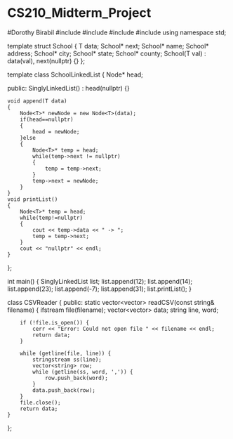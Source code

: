 # CS210_Midterm_Project
#Dorothy Birabil
#include <iostream>
#include <fstream>
#include <sstream>
#include <vector>
using namespace std;

template<typename T>
struct School
{
    T data;
    School* next;
    School* name;
    School* address;
    School* city;
    School* state;
    School* county;
    School(T val) : data(val), next(nullptr) {}
};

template<typename T>
class SchoolLinkedList
{
    Node<T>* head;

public:
    SinglyLinkedList() : head(nullptr) {}

    void append(T data)
    {
        Node<T>* newNode = new Node<T>(data);
        if(head==nullptr)
        {
            head = newNode;
        }else
        {
            Node<T>* temp = head;
            while(temp->next != nullptr)
            {
                temp = temp->next;
            }
            temp->next = newNode;
        }
    }
    void printList()
    {
        Node<T>* temp = head;
        while(temp!=nullptr)
        {
            cout << temp->data << " -> ";
            temp = temp->next;
        }
        cout << "nullptr" << endl;
    }
};

int main()
{
    SinglyLinkedList<int> list;
    list.append(12);
    list.append(14);
    list.append(23);
    list.append(-7);
    list.append(31);
    list.printList();
}

class CSVReader {
public:
    static vector<vector<string>> readCSV(const string& filename) {
        ifstream file(filename);
        vector<vector<string>> data;
        string line, word;

        if (!file.is_open()) {
            cerr << "Error: Could not open file " << filename << endl;
            return data;
        }

        while (getline(file, line)) {
            stringstream ss(line);
            vector<string> row;
            while (getline(ss, word, ',')) {
                row.push_back(word);
            }
            data.push_back(row);
        }
        file.close();
        return data;
    }
};

